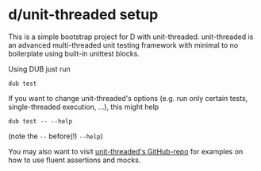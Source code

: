 d/unit-threaded setup
==========

This is a simple bootstrap project for D with unit-threaded. unit-threaded is an advanced multi-threaded unit testing framework with minimal to no boilerplate using built-in unittest blocks.

Using DUB just run

```
dub test

```

If you want to change unit-threaded's options (e.g. run only certain tests, single-threaded execution, …), this might help
```
dub test -- --help
```
(note the `--` before(!) `--help`)

You may also want to visit [unit-threaded's GitHub-repo](https://github.com/atilaneves/unit-threaded) for examples on how to use fluent assertions and mocks.